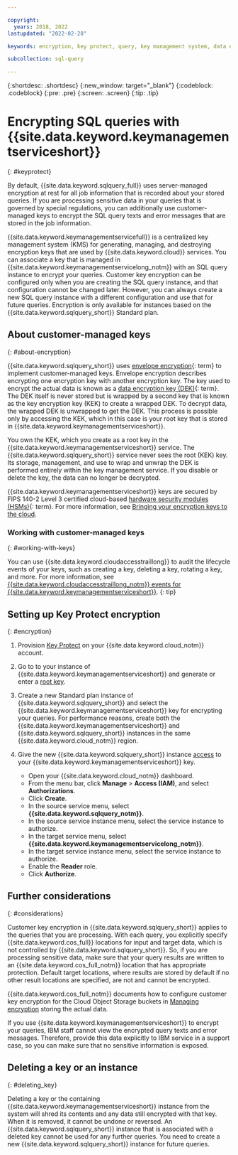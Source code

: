 ```yaml
---

copyright:
  years: 2018, 2022
lastupdated: "2022-02-28"

keywords: encryption, key protect, query, key management system, data engine

subcollection: sql-query

---
```


{:shortdesc: .shortdesc}
{:new_window: target="_blank"}
{:codeblock: .codeblock}
{:pre: .pre}
{:screen: .screen}
{:tip: .tip}

# Encrypting SQL queries with {{site.data.keyword.keymanagementserviceshort}}
{: #keyprotect}

By default, {{site.data.keyword.sqlquery_full}} uses server-managed encryption at rest for all job information that is recorded about your stored queries. If you are processing sensitive data in your queries that is governed by special regulations, you can additionally use customer-managed keys to encrypt the SQL query texts and error messages that are stored in the job information.

{{site.data.keyword.keymanagementservicefull}} is a centralized key management system (KMS) for generating, managing, and destroying encryption keys that are used by {{site.data.keyword.cloud}} services. You can associate a key that is managed in {{site.data.keyword.keymanagementservicelong_notm}} with an SQL query instance to encrypt your queries. Customer key encryption can be configured only when you are creating the SQL query instance, and that configuration cannot be changed later. However, you can always create a new SQL query instance with a different configuration and use that for future queries. Encryption is only available for instances based on the {{site.data.keyword.sqlquery_short}} Standard plan.

## About customer-managed keys
{: #about-encryption}

{{site.data.keyword.sqlquery_short}} uses [envelope encryption](#x9860393){: term} to implement customer-managed keys. Envelope encryption describes encrypting one encryption key with another encryption key. The key used to encrypt the actual data is known as a [data encryption key (DEK)](#x4791827){: term}. The DEK itself is never stored but is wrapped by a second key that is known as the key encryption key (KEK) to create a wrapped DEK. To decrypt data, the wrapped DEK is unwrapped to get the DEK. This process is possible only by accessing the KEK, which in this case is your root key that is stored in {{site.data.keyword.keymanagementserviceshort}}.

You own the KEK, which you create as a root key in the {{site.data.keyword.keymanagementserviceshort}} service. The {{site.data.keyword.sqlquery_short}} service never sees the root (KEK) key. Its storage, management, and use to wrap and unwrap the DEK is performed entirely within the key management service. If you disable or delete the key, the data can no longer be decrypted.

{{site.data.keyword.keymanagementserviceshort}} keys are secured by FIPS 140-2 Level 3 certified cloud-based [hardware security modules (HSMs)](#x6704988){: term}. For more information, see [Bringing your encryption keys to the cloud](/docs/key-protect?topic=key-protect-importing-keys).

### Working with customer-managed keys
{: #working-with-keys}

You can use {{site.data.keyword.cloudaccesstraillong}} to audit the lifecycle events of your keys, such as creating a key, deleting a key, rotating a key, and more. For more information, see [{{site.data.keyword.cloudaccesstraillong_notm}} events for {{site.data.keyword.keymanagementserviceshort}}](/docs/key-protect?topic=key-protect-at-events).
{: tip}

## Setting up Key Protect encryption
{: #encryption}

1. Provision [Key Protect](/docs/services/key-protect?topic=key-protect-about) on your {{site.data.keyword.cloud_notm}} account.
2. Go to to your instance of {{site.data.keyword.keymanagementserviceshort}} and generate or enter a [root key](/docs/services/key-protect?topic=key-protect-getting-started-tutorial).
3. Create a new Standard plan instance of {{site.data.keyword.sqlquery_short}} and select the {{site.data.keyword.keymanagementserviceshort}} key for encrypting your queries. For performance reasons, create both the {{site.data.keyword.keymanagementserviceshort}} and {{site.data.keyword.sqlquery_short}} instances in the same {{site.data.keyword.cloud_notm}} region.
4. Give the new {{site.data.keyword.sqlquery_short}} instance [access](/docs/account?topic=account-serviceauth) to your {{site.data.keyword.keymanagementserviceshort}} key.

    - Open your {{site.data.keyword.cloud_notm}} dashboard.
    - From the menu bar, click **Manage** > **Access (IAM)**, and select **Authorizations**.
    - Click **Create**.
    - In the source service menu, select **{{site.data.keyword.sqlquery_notm}}**.
    - In the source service instance menu, select the service instance to authorize.
    - In the target service menu, select **{{site.data.keyword.keymanagementservicelong_notm}}**.
    - In the target service instance menu, select the service instance to authorize.
    - Enable the **Reader** role.
    - Click **Authorize**.

## Further considerations
{: #considerations}

Customer key encryption in {{site.data.keyword.sqlquery_short}} applies to the queries that you are processing.
With each query, you explicitly specify {{site.data.keyword.cos_full}} locations for input and target data, which is not controlled by {{site.data.keyword.sqlquery_short}}.
So, if you are processing sensitive data, make sure that your query results are written to an {{site.data.keyword.cos_full_notm}} location that has appropriate protection. Default target locations, where results are stored by default if no other result locations are specified, are not and cannot be encrypted.

{{site.data.keyword.cos_full_notm}} documents how to configure customer key encryption for the Cloud Object Storage buckets in [Managing encryption](https://cloud.ibm.com/docs/cloud-object-storage?topic=cloud-object-storage-encryption)
storing the actual data.

If you use {{site.data.keyword.keymanagementserviceshort}} to encrypt your queries, IBM staff cannot view the encrypted query texts and error messages. Therefore, provide this data explicitly to IBM service in a support case, so you can make sure that no sensitive information is exposed.

## Deleting a key or an instance
{: #deleting_key}

Deleting a key or the containing {{site.data.keyword.keymanagementserviceshort}} instance from the system will shred its contents and any data still encrypted with that key. When it is removed, it cannot be undone or reversed. An {{site.data.keyword.sqlquery_short}} instance that is associated with a deleted key cannot be used for any further queries. You need to create a new {{site.data.keyword.sqlquery_short}} instance for future queries.
